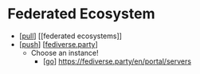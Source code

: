 # Federated Ecosystem

- [[pull]] [[federated ecosystems]]
- [[push]] [[fediverse.party]]
  - Choose an instance! 
    - [[go]] https://fediverse.party/en/portal/servers


[//begin]: # "Autogenerated link references for markdown compatibility"
[pull]: pull "Pull"
[push]: push "Push"
[fediverse.party]: fediverse "Fediverse"
[go]: go "Go"
[//end]: # "Autogenerated link references"